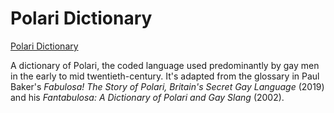 # Polari Dictionary
[Polari Dictionary](https://kittensyzygy.github.io/polari-dictionary/home.html)

A dictionary of Polari, the coded language used predominantly by gay men in the early to mid twentieth-century. It's adapted from the glossary in Paul Baker's *Fabulosa! The Story of Polari, Britain's Secret Gay Language* (2019) and his *Fantabulosa: A Dictionary of Polari and Gay Slang* (2002).
